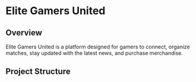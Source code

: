 # Elite Gamers United

## Overview
Elite Gamers United is a platform designed for gamers to connect, organize matches, stay updated with the latest news, and purchase merchandise. 

## Project Structure
